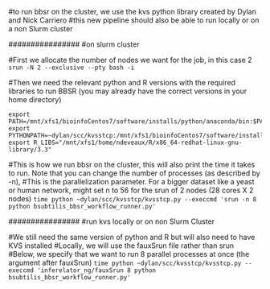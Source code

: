 
#to run bbsr on the cluster, we use the kvs python library created by Dylan and Nick Carriero
#this new pipeline should also be able to run locally or on a non Slurm cluster 

################
#on slurm cluster

#First we allocate the number of nodes we want for the job, in this case 2
`srun -N 2 --exclusive --pty bash -i`

#Then we need the relevant python and R versions with the required libraries to run BBSR (you may already have the correct versions in your home directory)
```
export PATH=/mnt/xfs1/bioinfoCentos7/software/installs/python/anaconda/bin:$PATH
export PYTHONPATH=~dylan/scc/kvsstcp:/mnt/xfs1/bioinfoCentos7/software/installs/python/anaconda/bin:$PYTHONPATH
export R_LIBS="/mnt/xfs1/home/ndeveaux/R/x86_64-redhat-linux-gnu-library/3.3" 
```

#This is how we run bbsr on the cluster, this will also print the time it takes to run. Note that you can change the number of processes (as described by -n), 
#This is the parallelization parameter. For a bigger dataset like a yeast or human network, might set n to 56 for the srun of 2 nodes (28 cores X 2 nodes)
`time python ~dylan/scc/kvsstcp/kvsstcp.py --execcmd 'srun -n 8 python bsubtilis_bbsr_workflow_runner.py'`


################
#run kvs locally or on non Slurm Cluster

#We still need the same version of python and R but will also need to have KVS installed
#Locally, we will use the fauxSrun file rather than srun
#Below, we specify that we want to run 8 parallel processes at once (the argument after fauxSrun)
`time python ~dylan/scc/kvsstcp/kvsstcp.py --execcmd 'inferelator_ng/fauxSrun 8 python bsubtilis_bbsr_workflow_runner.py'`
